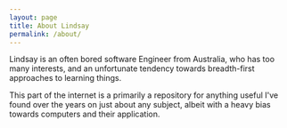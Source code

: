 ```yaml
---
layout: page
title: About Lindsay
permalink: /about/
---
```


Lindsay is an often bored software Engineer from Australia, who has too many interests, and an unfortunate tendency towards breadth-first approaches to learning things.

This part of the internet is a primarily a repository for anything useful I've found over the years on just about any subject, albeit with a heavy bias towards computers and their application.

[jekyll-organization]: https://github.com/jekyll

